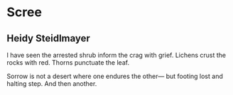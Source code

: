 # Scree
## Heidy Steidlmayer
I have seen the arrested
shrub inform the crag with grief.
Lichens crust the rocks with red.
Thorns punctuate the leaf.

Sorrow is not a desert
where one endures the other—
but footing lost and halting
step. And then another.
